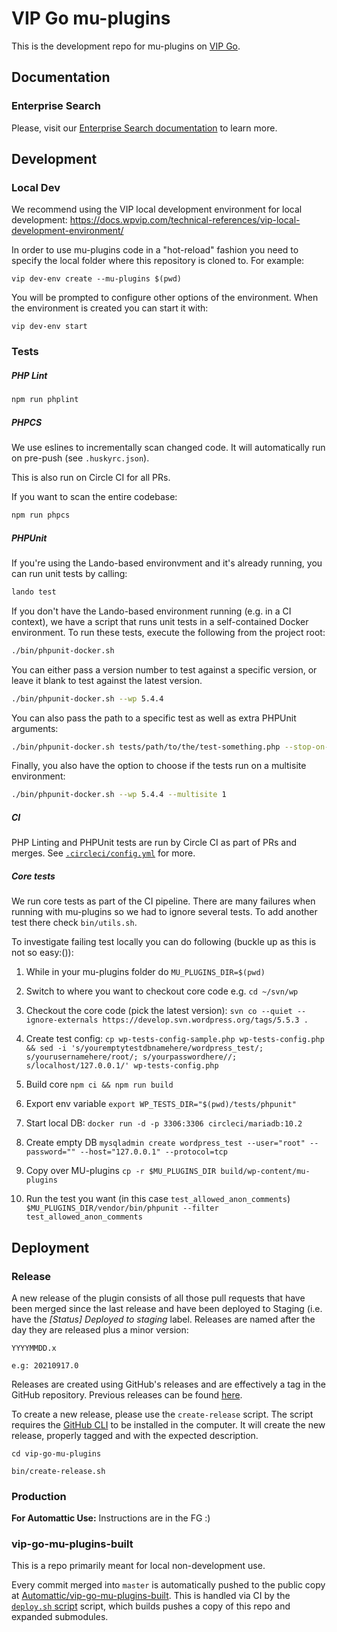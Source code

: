 # VIP Go mu-plugins

This is the development repo for mu-plugins on [VIP Go](https://wpvip.com/documentation/vip-go/).

## Documentation

### Enterprise Search

Please, visit our [Enterprise Search documentation](https://docs.wpvip.com/how-tos/vip-search/) to learn more.

## Development

### Local Dev

We recommend using the VIP local development environment for local development: https://docs.wpvip.com/technical-references/vip-local-development-environment/

In order to use mu-plugins code in a "hot-reload" fashion you need to specify the local folder where this repository is cloned to. For example:

```
vip dev-env create --mu-plugins $(pwd)
```

You will be prompted to configure other options of the environment. When the environment is created you can start it with:

```
vip dev-env start
```

### Tests

##### PHP Lint

```bash
npm run phplint
```

##### PHPCS

We use eslines to incrementally scan changed code. It will automatically run on pre-push (see `.huskyrc.json`).

This is also run on Circle CI for all PRs.

If you want to scan the entire codebase:

```bash
npm run phpcs
```

##### PHPUnit

If you're using the Lando-based environvment and it's already running, you can run unit tests by calling:

```bash
lando test
```

If you don't have the Lando-based environment running (e.g. in a CI context), we have a script that runs unit tests in a self-contained Docker environment. To run these tests, execute the following from the project root:

```bash
./bin/phpunit-docker.sh
```

You can either pass a version number to test against a specific version, or leave it blank to test against the latest version.

```bash
./bin/phpunit-docker.sh --wp 5.4.4
```

You can also pass the path to a specific test as well as extra PHPUnit arguments:

```bash
./bin/phpunit-docker.sh tests/path/to/the/test-something.php --stop-on-failure [...args]
```

Finally, you also have the option to choose if the tests run on a multisite environment:

```bash
./bin/phpunit-docker.sh --wp 5.4.4 --multisite 1
```

##### CI

PHP Linting and PHPUnit tests are run by Circle CI as part of PRs and merges. See [`.circleci/config.yml`](https://github.com/Automattic/vip-go-mu-plugins/blob/master/.circleci/config.yml) for more.

##### Core tests

We run core tests as part of the CI pipeline. There are many failures when running with mu-plugins so we had to ignore several tests. To add another test there check `bin/utils.sh`.

To investigate failing test locally you can do following (buckle up as this is not so easy:()):

1. While in your mu-plugins folder do `MU_PLUGINS_DIR=$(pwd)`

1. Switch to where you want to checkout core code e.g. `cd ~/svn/wp`

1. Checkout the core code (pick the latest version): `svn co --quiet --ignore-externals https://develop.svn.wordpress.org/tags/5.5.3 .`

1. Create test config: `cp wp-tests-config-sample.php wp-tests-config.php && sed -i 's/youremptytestdbnamehere/wordpress_test/; s/yourusernamehere/root/; s/yourpasswordhere//; s/localhost/127.0.0.1/' wp-tests-config.php`

1. Build core `npm ci && npm run build`

1. Export env variable `export WP_TESTS_DIR="$(pwd)/tests/phpunit"`

1. Start local DB: `docker run -d -p 3306:3306 circleci/mariadb:10.2`

1. Create empty DB `mysqladmin create wordpress_test --user="root" --password="" --host="127.0.0.1" --protocol=tcp`

1. Copy over MU-plugins `cp -r $MU_PLUGINS_DIR build/wp-content/mu-plugins`

1. Run the test you want (in this case `test_allowed_anon_comments`) `$MU_PLUGINS_DIR/vendor/bin/phpunit --filter test_allowed_anon_comments`

## Deployment

### Release

A new release of the plugin consists of all those pull requests that have been merged since the last release and have been deployed to Staging (i.e. have the _[Status] Deployed to staging_ label. Releases are named after the day they are released plus a minor version:

```
YYYYMMDD.x

e.g: 20210917.0
```

Releases are created using GitHub's releases and are effectively a tag in the GitHub repository. Previous releases can be found [here](https://github.com/Automattic/vip-go-mu-plugins/releases/).

To create a new release, please use the `create-release` script. The script requires the [GitHub CLI](https://github.com/cli/cli) to be installed in the computer. It will create the new release, properly tagged and with the expected description.

```
cd vip-go-mu-plugins

bin/create-release.sh
```

### Production

**For Automattic Use:** Instructions are in the FG :)

### vip-go-mu-plugins-built

This is a repo primarily meant for local non-development use.

Every commit merged into `master` is automatically pushed to the public copy at [Automattic/vip-go-mu-plugins-built](https://github.com/Automattic/vip-go-mu-plugins-built/). This is handled via CI by the [`deploy.sh` script](https://github.com/Automattic/vip-go-mu-plugins/blob/master/ci/deploy.sh) script, which builds pushes a copy of this repo and expanded submodules.

